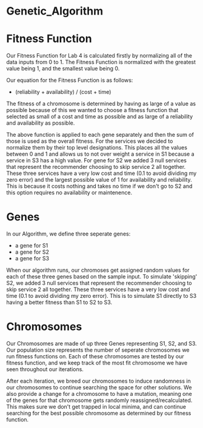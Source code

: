 # Genetic_Algorithm

# Fitness Function

Our Fitness Function for Lab 4 is calculated firstly by normalizing all of the data inputs from 0 to 1. 
The Fitness Function is normalized with the greatest value being 1, and the smallest value being 0.

Our equation for the Fitness Function is as follows:
- (reliability + availability) / (cost + time)

The fitness of a chromosome is determined by having as large of a value as possible because of this we wanted to choose a fitness function that selected as small of a cost and time as possible and as large of a reliability and availability as possible.

The above function is applied to each gene separately and then the sum of those is used as the overall fitness. 
For the services we decided to normalize them by their top level designations. This places all the values between 0 and 1 and allows us
to not over weight a service in S1 because a service in S3 has a high value.
For gene for S2 we added 3 null services that represent the recommender choosing to skip service 2 all
together. These three services have a very low cost and time (0.1 to avoid dividing my zero error) and the largest possible value of 1 for availability and reliability.
This is because it costs nothing and takes no time if we don't go to S2 and this option requires no availability or maintenence. 


# Genes

In our Algorithm, we define three seperate genes: 
- a gene for S1
- a gene for S2
- a gene for S3

When our algorithm runs, our chromoses get assigned random values for each of these three genes based on the sample input.
To simulate 'skipping' S2, we added 3 null services that represent the recommender choosing to skip service 2 all
together. These three services have a very low cost and time (0.1 to avoid dividing my zero error). This is to simulate S1 directly to S3 having a better fitness than S1 to S2 to S3.

# Chromosomes

Our Chromosomes are made of up three Genes representing S1, S2, and S3. Our population size represents the number of seperate chromosomes we run fitness functions on. Each of these chromosomes are tested by our fitness function, and we keep track of the most fit chromosome we have seen throughout our iterations.

After each iteration, we breed our chromosomes to induce randomness in our chromosomes to continue searching the space for other solutions. We also provide a change for a chromosome to have a mutation, meaning one of the genes for that chromosome gets randomly reassigned/recalculated. This makes sure we don't get trapped in local minima, and can continue searching for the best possible chromosome as determined by our fitness function.

